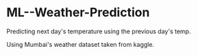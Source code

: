 # ML--Weather-Prediction
Predicting next day's temperature using the previous day's temp.

Using Mumbai's weather dataset taken from kaggle.
